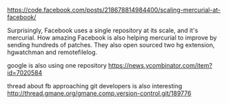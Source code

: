 https://code.facebook.com/posts/218678814984400/scaling-mercurial-at-facebook/

Surprisingly, Facebook uses a single repository at its scale, and it's mercurial. How amazing Facebook is also helping mercurial to improve by sending hundreds of patches. They also open sourced two hg extension, hgwatchman and remotefilelog.

google is also using one repository https://news.ycombinator.com/item?id=7020584

thread about fb approaching git developers is also interesting http://thread.gmane.org/gmane.comp.version-control.git/189776


